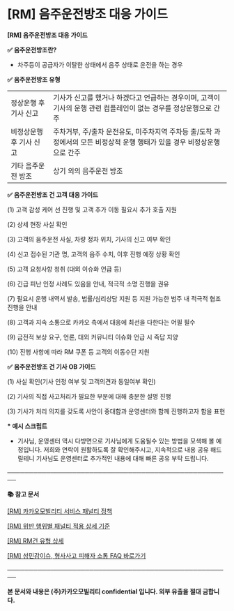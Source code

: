 # [RM] 음주운전방조 대응 가이드

**[RM] 음주운전방조 대응 가이드**

**✅ 음주운전방조란?**

- 차주등이 공급자가 이탈한 상태에서 음주 상태로 운전을 하는 경우

**✅ 음주운전방조 유형**

|  |  |
| --- | --- |
| 정상운행 후 기사 신고 | 기사가 신고를 했거나 하겠다고 언급하는 경우이며, 고객이 기사의 운행 관련 컴플레인이 없는 경우를 정상운행으로 간주 |
| 비정상운행 후 기사 신고 | 주차거부, 주/출차 운전유도, 미주차지역 주차등 출/도착 과정에서의 모든 비정상적 운행 행태가 있을 경우 비정상운행으로 간주 |
| 기타 음주운전 방조 | 상기 외의 음주운전 방조 |

**✅ 음주운전방조 건 고객 대응 가이드**

(1) 고객 감성 케어 선 진행 및 고객 추가 이동 필요시 추가 호출 지원

(2) 상세 현장 사실 확인

(3) 고객의 음주운전 사실, 차량 정차 위치, 기사의 신고 여부 확인

(4) 신고 접수된 기관 명, 고객의 음주 수치, 이후 진행 예정 상황 확인

(5) 고객 요청사항 청취 (대외 이슈화 언급 등)

(6) 긴급 피난 인정 사례도 있음을 안내, 적극적 소명 진행을 권유

(7) 필요시 운행 내역서 발송, 법률/심리상담 지원 등 지원 가능한 범주 내 적극적 협조 진행을 안내

(8) 고객과 지속 소통으로 카카오 측에서 대응에 최선을 다한다는 어필 필수

(9) 금전적 보상 요구, 언론, 대외 커뮤니티 이슈화 언급 시 즉답 지양

(10) 진행 사항에 따라 RM 쿠폰 등 고객의 이동수단 지원

**✅ 음주운전방조 건 기사 OB 가이드**

(1) 사실 확인(기사 인정 여부 및 고객의견과 동일여부 확인)

(2) 기사의 직접 사고처리가 필요한 부분에 대해 충분한 설명 진행

(3) 기사가 처리 의지를 갖도록 사안이 중대함과 운영센터와 함께 진행하고자 함을 표현

**\* 예시 스크립트**

- 기사님, 운영센터 역시 다방면으로 기사님에게 도움될수 있는 방법을 모색해 볼 예정입니다. 저희와 연락이 원활하도록 잘 확인해주시고, 지속적으로 내용 공유 해드릴테니 기사님도 운영센터로 추가적인 내용에 대해 빠른 공유 부탁 드립니다.

**────────────────────────────────────────────────────**

**📚 참고 문서**

[[RM] 카카오모빌리티 서비스 패널티 정책](https://kakaomobilitysupport.zendesk.com/hc/ko/articles/39999418590105)

[[RM] 위반 행위별 패널티 적용 상세 기준](https://kakaomobilitysupport.zendesk.com/hc/ko/articles/40001886598553)

[[RM] RM건 유형 상세](https://kakaomobilitysupport.zendesk.com/hc/ko/articles/40002148279065)

[[RM] 성민감이슈, 형사사고 피해자 소통 FAQ 바로가기](https://kakaomobilitysupport.zendesk.com/hc/ko/sections/39995774557721--RM-%EC%84%B1%EB%AF%BC%EA%B0%90%EC%9D%B4%EC%8A%88-%ED%98%95%EC%82%AC%EC%82%AC%EA%B3%A0-%ED%94%BC%ED%95%B4%EC%9E%90-%EC%86%8C%ED%86%B5-FAQ)

**────────────────────────────────────────────────────**

**본 문서와 내용은 (주)카카오모빌리티 confidential 입니다. 외부 유출을 절대 금합니다.**